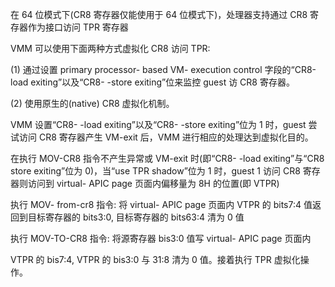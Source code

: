 


在 64 位模式下(CR8 寄存器仅能使用于 64 位模式下)，处理器支持通过 CR8 寄存器作为接口访问 TPR 寄存器

VMM 可以使用下面两种方式虚拟化 CR8 访问 TPR:

 (1) 通过设置 primary processor- based VM- execution control 字段的“CR8-load  exiting”以及“CR8- -store exiting”位来监控 guest 访 CR8 寄存器。

 (2) 使用原生的(native) CR8 虚拟化机制。

VMM 设置“CR8- -load exiting”以及“CR8- -store exiting”位为 1 时，guest 尝试访问 CR8 寄存器产生 VM-exit 后，VMM 进行相应的处理达到虚拟化目的。

在执行 MOV-CR8 指令不产生异常或 VM-exit 时(即“CR8- -load exiting”与“CR8  store exiting”位为 0)，当“use TPR shadow”位为 1 时，guest 1 访问 CR8 寄存器则访问到 virtual- APIC page 页面内偏移量为 8H 的位置(即 VTPR)

执行 MOV- from-cr8 指令: 将 virtual- APIC page 页面内 VTPR 的 bits7:4 值返回到目标寄存器的 bits3:0, 目标寄存器的 bits63:4 清为 0 值

执行 MOV-TO-CR8 指令: 将源寄存器 bis3:0 值写 virtual- APIC page 页面内

VTPR 的 bis7:4, VTPR 的 bis3:0 与 31:8 清为 0 值。接着执行 TPR 虚拟化操作。
